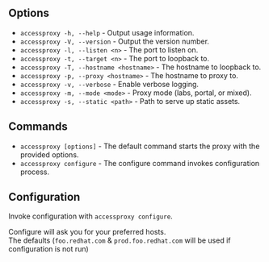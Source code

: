 ## Options

* `accessproxy -h, --help` - Output usage information.
* `accessproxy -V, --version` - Output the version number.
* `accessproxy -l, --listen <n>` - The port to listen on.
* `accessproxy -t, --target <n>` - The port to loopback to.
* `accessproxy -T, --hostname <hostname>` - The hostname to loopback to.
* `accessproxy -p, --proxy <hostname>` - The hostname to proxy to.
* `accessproxy -v, --verbose` - Enable verbose logging.
* `accessproxy -m, --mode <mode>` - Proxy mode (labs, portal, or mixed).
* `accessproxy -s, --static <path>` - Path to serve up static assets.

## Commands

* `accessproxy [options]` - The default command starts the proxy with the provided options.
* `accessproxy configure` - The configure command invokes configuration process.

## Configuration

Invoke configuration with `accessproxy configure`.

Configure will ask you for your preferred hosts.  
The defaults (`foo.redhat.com` & `prod.foo.redhat.com` will be used if configuration is not run)

